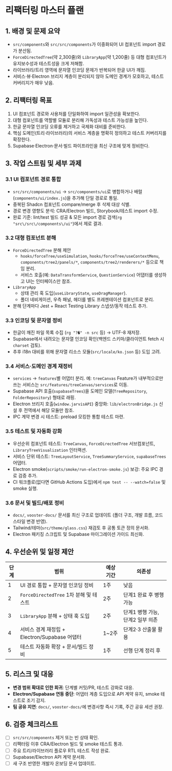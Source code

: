 ﻿# 리팩터링 마스터 플랜

## 1. 배경 및 문제 요약
- `src/components`와 `src/src/components`가 이중화되어 UI 컴포넌트 import 경로가 분산됨.
- `ForceDirectedTree`(약 2,300줄)와 `LibraryApp`(약 1,200줄) 등 대형 컴포넌트가 유지보수성과 테스트성을 크게 저해함.
- 라이브러리/트리 영역에 문자열 인코딩 문제가 반복되어 한글 UI가 깨짐.
- 서비스·뷰·Electron 브리지 계층이 분리되지 않아 도메인 경계가 모호하고, 테스트 커버리지가 매우 낮음.

## 2. 리팩터링 목표
1. UI 컴포넌트 경로와 사용처를 단일화하여 import 일관성을 확보한다.
2. 대형 컴포넌트를 역할별 모듈로 분리해 가독성과 테스트 가능성을 높인다.
3. 한글 문자열 인코딩 오류를 제거하고 국제화 대비를 준비한다.
4. 핵심 도메인(트리·라이브러리)의 서비스 계층을 명확히 정의하고 테스트 커버리지를 확장한다.
5. Supabase·Electron·문서·빌드 파이프라인을 최신 구조에 맞게 정비한다.

## 3. 작업 스트림 및 세부 과제
### 3.1 UI 컴포넌트 경로 통합
- `src/src/components/ui` → `src/components/ui`로 병합하거나 배럴(`components/ui/index.js`)을 추가해 단일 경로로 통일.
- 중복된 Shadcn 컴포넌트 compare/merge 후 삭제 대상 식별.
- 경로 변경 영향도 분석: CRA/Electron 빌드, Storybook/테스트 import 수정.
- 완료 기준: lint/test 빌드 성공 & 모든 import 경로 검색(`rg "src\/src\/components\/ui"`)에서 제로 결과.

### 3.2 대형 컴포넌트 분해
- `ForceDirectedTree` 분해 제안
  - `hooks/forceTree/useSimulation`, `hooks/forceTree/useContextMenu`, `components/tree2/panels/*`, `components/tree2/renderers/*` 등으로 책임 분리.
  - 서비스 호출(예: `DataTransformService`, `QuestionService`) 어댑터를 생성하고 UI는 인터페이스만 참조.
- `LibraryApp`
  - 상태 관리 훅 도입(`useLibraryState`, `useDragManager`).
  - 폴더 네비게이션, 우측 패널, 헤더를 별도 프레젠테이션 컴포넌트로 분리.
- 분해 단계마다 Jest + React Testing Library 스냅샷/동작 테스트 추가.

### 3.3 인코딩 및 문자열 정비
- 한글이 깨진 파일 목록 수집 (`rg "?�" -n src` 등) → UTF-8 재저장.
- Supabase에서 내려오는 문자열 인코딩 확인(백엔드 스키마/클라이언트 fetch 시 `charset` 검토).
- 추후 i18n 대비를 위해 문자열 리소스 모듈(`src/locale/ko.json` 등) 도입 고려.

### 3.4 서비스·도메인 경계 재정비
- `services` → `features`별 어댑터 분리. 예: `treeCanvas` Feature가 내부적으로만 쓰는 서비스는 `src/features/treeCanvas/services`로 이동.
- Supabase API 호출(`supabaseTrees`)을 도메인 모델(`TreeRepository`, `FolderRepository`) 형태로 래핑.
- Electron 브리지 호출(`window.jarvisAPI`) 중앙화: `lib/electronBridge.js` 신설 후 전역에서 해당 모듈만 참조.
- IPC 계약 변경 시 테스트: preload 모킹한 통합 테스트 마련.

### 3.5 테스트 및 자동화 강화
- 우선순위 컴포넌트 테스트: `TreeCanvas`, `ForceDirectedTree` 서브컴포넌트, `LibraryTreeVisualization` 인터랙션.
- 서비스 단위 테스트: `TreeLayoutService`, `TreeSummaryService`, `supabaseTrees` 어댑터.
- Electron smoke(`scripts/smoke/run-electron-smoke.js`) 보강: 주요 IPC 경로 검증 추가.
- CI 워크플로(없다면 GitHub Actions 도입)에서 `npm test -- --watch=false` 및 smoke 실행.

### 3.6 문서 및 빌드/배포 정비
- `docs/`, `vooster-docs/` 문서를 최신 구조로 업데이트 (폴더 구조, 개발 흐름, 코드 스타일 변경 반영).
- Tailwind/테마(`src/theme/glass.css`) 재검토 후 공통 토큰 정의 문서화.
- Electron 패키징 스크립트 및 Supabase 마이그레이션 가이드 최신화.

## 4. 우선순위 및 일정 제안
| 단계 | 범위 | 예상 기간 | 의존성 |
| --- | --- | --- | --- |
| 1 | UI 경로 통합 + 문자열 인코딩 정비 | 1주 | 낮음 |
| 2 | `ForceDirectedTree` 1차 분해 및 테스트 | 2주 | 단계1 완료 후 병행 가능 |
| 3 | `LibraryApp` 분해 + 상태 훅 도입 | 2주 | 단계1 병행 가능, 단계2 일부 의존 |
| 4 | 서비스 경계 재정립 + Electron/Supabase 어댑터 | 1~2주 | 단계2·3 산출물 활용 |
| 5 | 테스트 자동화 확장 + 문서/빌드 정비 | 1주 | 선행 단계 정리 후 |

## 5. 리스크 및 대응
- **변경 범위 확대로 인한 회귀**: 단계별 커밋/PR, 테스트 강화로 대응.
- **Electron/Supabase 연동 중단**: 어댑터 계층 도입으로 API 계약 유지, smoke 테스트로 조기 감지.
- **팀 공유 지연**: `docs/`, `vooster-docs/`에 변경사항 즉시 기록, 주간 공유 세션 권장.

## 6. 검증 체크리스트
- [ ] `src/src/components` 제거 또는 빈 상태 확인.
- [ ] 리팩터링 이후 CRA/Electron 빌드 및 smoke 테스트 통과.
- [ ] 주요 트리/라이브러리 플로우 RTL 테스트 작성 완료.
- [ ] Supabase/Electron API 계약 문서화.
- [ ] 새 구조 반영한 개발자 온보딩 문서 업데이트.
